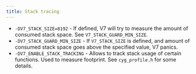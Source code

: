 ```yaml
---
title: Stack tracing
---
```


- `-DV7_STACK_SIZE=8192` - If defined, V7 will try to measure the amount of
  consumed stack space. See `V7_STACK_GUARD_MIN_SIZE`.
- `-DV7_STACK_GUARD_MIN_SIZE` - If `V7_STACK_SIZE` is defined, and amount of
  consumed stack space goes above the specified value, V7 panics.
- `-DV7_ENABLE_STACK_TRACKING` - Allows to track stack usage of certain
  functions. Used to measure footprint. See `cyg_profile.h` for some details.
